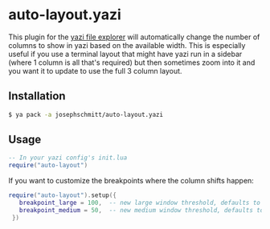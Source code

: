 # auto-layout.yazi

This plugin for the [yazi file explorer](https://yazi-rs.github.io) will automatically change the number of columns to show in yazi based on the available width. This is especially useful if you use a terminal layout that might have yazi run in a sidebar (where 1 column is all that's required) but then sometimes zoom into it and you want it to update to use the full 3 column layout.

## Installation

```sh
$ ya pack -a josephschmitt/auto-layout.yazi
```

## Usage

```lua
-- In your yazi config's init.lua
require("auto-layout")
```

 If you want to customize the breakpoints where the column shifts happen:
```lua
require("auto-layout").setup({
   breakpoint_large = 100,  -- new large window threshold, defaults to 80
   breakpoint_medium = 50,  -- new medium window threshold, defaults to 40
 })
```
